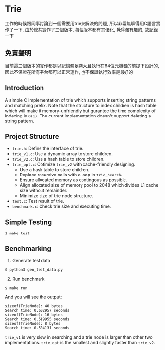 # Trie

工作的時候跟同事討論到一個需要用trie來解決的問題, 所以非常無聊得用C語言實作了一下,
由於總共實作了三個版本, 每個版本都有其優化, 覺得滿有趣的, 故記錄一下

## 免責聲明

目前這三個版本的實作都是以記憶體足夠大且執行在64位元機器的前提下設計的, 因此不保證在所有平台都可以正常運作,
也不保證執行效率是最好的

## Introduction

A simple C implementation of trie which supports inserting string patterns and matching prefix.
Note that the structure to index children is hash table which will make it memory-unfriendly
but gurantee the time complexity of indexing is `O(1)`.
The current implementation doesn't support deleting a string pattern.

## Project Structure

- `trie.h`: Define the interface of trie.
- `trie_v1.c`: Use a dynamic array to store children.
- `trie_v2.c`: Use a hash table to store children.
- `trie_opt.c`: Optimize `trie_v2` with cache-friendly designing.
    - Use a hash table to store children.
    - Replace recursive calls with a loop in `trie_search`.
    - Ensure allocated memory as contingous as possible.
    - Align allocated size of memory pool to 2048 which divides L1 cache size without remainder.
    - Minimize size of trie node structure.
- `test.c`: Test result of trie.
- `benchmark.c`: Check trie size and executing time.

## Simple Testing

```
$ make test
```

## Benchmarking

1. Generate test data

```
$ python3 gen_test_data.py
```

2. Run benchmark

```
$ make run
```

And you will see the output:
```
sizeof(TrieNode): 40 bytes
Search time: 0.602957 seconds
sizeof(TrieNode): 16 bytes
Search time: 0.519955 seconds
sizeof(TrieNode): 8 bytes
Search time: 0.504131 seconds
```

`trie_v1` is very slow in searching and a trie node is larger than other two implementations.
`trie_opt` is the smallest and slightly faster than `trie_v2`.
